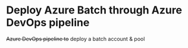 # Deploy Azure Batch through Azure DevOps pipeline
~~Azure DevOps pipeline to~~ deploy a batch account &amp; pool
